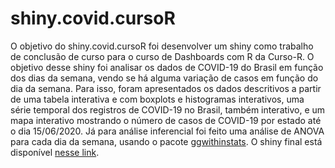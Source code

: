 
# shiny.covid.cursoR

<!-- badges: start -->
<!-- badges: end -->

O objetivo do shiny.covid.cursoR foi desenvolver um shiny como trabalho de conclusão de curso para o curso de Dashboards com R da Curso-R. O objetivo desse shiny foi analisar os dados de COVID-19 do Brasil em função dos dias da semana, vendo se há alguma variação de casos em função do dia da semana. Para isso, foram apresentados os dados descritivos a partir de uma tabela interativa e com boxplots e histogramas interativos, uma série temporal dos registros de COVID-19 no Brasil, também interativo, e um mapa interativo mostrando o número de casos de COVID-19 por estado até o dia 15/06/2020. Já para análise inferencial foi feito uma análise de ANOVA para cada dia da semana, usando o pacote [ggwithinstats](https://indrajeetpatil.github.io/ggstatsplot/articles/web_only/ggwithinstats.html). O shiny final está disponível [nesse link](https://paulolaurence.shinyapps.io/analise_covid_dias/).
